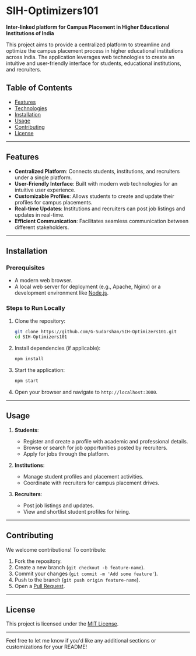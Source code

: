 
# SIH-Optimizers101

**Inter-linked platform for Campus Placement in Higher Educational Institutions of India**

This project aims to provide a centralized platform to streamline and optimize the campus placement process in higher educational institutions across India. The application leverages web technologies to create an intuitive and user-friendly interface for students, educational institutions, and recruiters.

## Table of Contents

- [Features](#features)
- [Technologies](#technologies)
- [Installation](#installation)
- [Usage](#usage)
- [Contributing](#contributing)
- [License](#license)

---

## Features

- **Centralized Platform**: Connects students, institutions, and recruiters under a single platform.
- **User-Friendly Interface**: Built with modern web technologies for an intuitive user experience.
- **Customizable Profiles**: Allows students to create and update their profiles for campus placements.
- **Real-time Updates**: Institutions and recruiters can post job listings and updates in real-time.
- **Efficient Communication**: Facilitates seamless communication between different stakeholders.

---

## Installation

### Prerequisites
- A modern web browser.
- A local web server for deployment (e.g., Apache, Nginx) or a development environment like [Node.js](https://nodejs.org/).

### Steps to Run Locally

1. Clone the repository:
   ```bash
   git clone https://github.com/G-Sudarshan/SIH-Optimizers101.git
   cd SIH-Optimizers101
   ```

2. Install dependencies (if applicable):
   ```bash
   npm install
   ```

3. Start the application:
   ```bash
   npm start
   ```

4. Open your browser and navigate to `http://localhost:3000`.

---

## Usage

1. **Students**:
   - Register and create a profile with academic and professional details.
   - Browse or search for job opportunities posted by recruiters.
   - Apply for jobs through the platform.

2. **Institutions**:
   - Manage student profiles and placement activities.
   - Coordinate with recruiters for campus placement drives.

3. **Recruiters**:
   - Post job listings and updates.
   - View and shortlist student profiles for hiring.

---

## Contributing

We welcome contributions! To contribute:

1. Fork the repository.
2. Create a new branch (`git checkout -b feature-name`).
3. Commit your changes (`git commit -m 'Add some feature'`).
4. Push to the branch (`git push origin feature-name`).
5. Open a [Pull Request](https://github.com/G-Sudarshan/SIH-Optimizers101/pulls).

---

## License

This project is licensed under the [MIT License](./LICENSE).

---

Feel free to let me know if you'd like any additional sections or customizations for your README!
